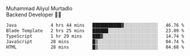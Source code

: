 Muhammad Aliyul Murtadlo
<br>
Backend Developer 👨‍💻
<br>
<!--START_SECTION:waka-->

```txt
Java             4 hrs 44 mins   ███████████▓░░░░░░░░░░░░░   46.76 %
Blade Template   2 hrs 25 mins   ██████░░░░░░░░░░░░░░░░░░░   23.89 %
TypeScript       1 hr 29 mins    ███▓░░░░░░░░░░░░░░░░░░░░░   14.74 %
JavaScript       28 mins         █▒░░░░░░░░░░░░░░░░░░░░░░░   04.74 %
HTML             28 mins         █▒░░░░░░░░░░░░░░░░░░░░░░░   04.68 %
```

<!--END_SECTION:waka-->
